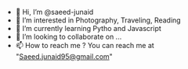- 👋 Hi, I’m @saeed-junaid
- 👀 I’m interested in Photography, Traveling, Reading
- 🌱 I’m currently learning Pytho and Javascript
- 💞️ I’m looking to collaborate on ...
- 📫 How to reach me ? You can reach me at "Saeed.junaid95@gmail.com"

<!---
saeed-junaid/saeed-junaid is a ✨ special ✨ repository because its `README.md` (this file) appears on your GitHub profile.
You can click the Preview link to take a look at your changes.
--->
